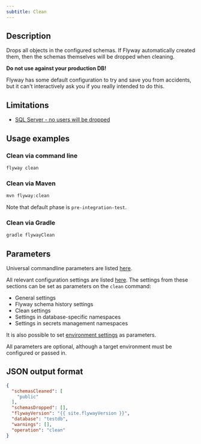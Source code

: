 ```yaml
---
subtitle: Clean
---
```


## Description

Drops all objects in the configured schemas. If Flyway automatically created them, then the schemas themselves will be dropped when cleaning.

**Do not use against your production DB!** 

Flyway has some default configuration to try and save you from accidents, but it can't interactively ask you if you really intended to do this.   

## Limitations

- [SQL Server - no users will be dropped](<Supported Databases/SQL Server Database>)

## Usage examples

### Clean via command line

```bash
flyway clean
```

### Clean via Maven

```bash
mvn flyway:clean
```

Note that default phase is `pre-integration-test`.

### Clean via Gradle

```bash
gradle flywayClean
```

## Parameters

Universal commandline parameters are listed [here](<Command-line Parameters>).

All relevant configuration settings are listed [here](<Configuration/Flyway Namespace>). The settings from these sections can be set as parameters on the `clean` command:
* General settings
* Flyway schema history settings
* Clean settings
* Settings in database-specific namespaces
* Settings in secrets management namespaces

It is also possible to set [environment settings](<Configuration/Environments Namespace>) as parameters.

All parameters are optional, although a target environment must be configured or passed in.

## JSON output format

```json
{
  "schemasCleaned": [
    "public"
  ],
  "schemasDropped": [],
  "flywayVersion": "{{ site.flywayVersion }}",
  "database": "testdb",
  "warnings": [],
  "operation": "clean"
}
```
